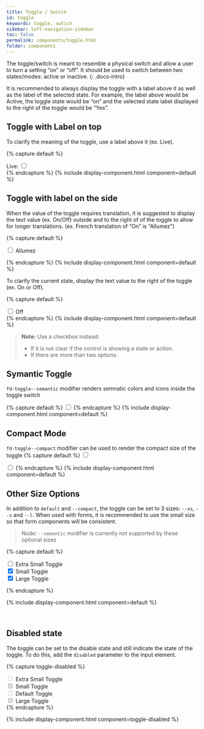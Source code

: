 ```yaml
---
title: Toggle / Switch
id: toggle
keywords: toggle, swtich
sidebar: left-navigation-sidebar
toc: false
permalink: components/toggle.html
folder: components
---
```


The toggle/switch is meant to resemble a physical switch and allow a user to turn a setting “on” or “off”. It should be used to switch between two states/modes: active or inactive.
{: .docs-intro}

It is recommended to always display the toggle with a label above it as well as the label of the selected state. For example, the label above would be Active, the toggle state would be “on” and the selected state label displayed to the right of the toggle would be “Yes”.


## Toggle with Label on top
To clarify the meaning of the toggle, use a label above it (ex. Live).

{% capture default %}
<div class="fd-form__set">
    <div class="fd-form__item">
        <label class="fd-form__label" for="y21YO391">Live:</label>
        <label>
            <span class="fd-toggle">
                <input class="fd-toggle__input" type="checkbox" name="" value="" id="y21YO391">
                <span class="fd-toggle__switch" role="presentation"></span>
            </span>
        </label>
    </div>
</div>
{% endcapture %}
{% include display-component.html component=default %}

## Toggle with label on the side
When the value of the toggle requires translation, it is suggested to display the text value (ex. On/Off) outside and to the right of of the toggle to allow for longer translations.  (ex. French translation of “On” is “Allumez”)

{% capture default %}
<div class="fd-form__item fd-form__item--check">
    <label class="fd-form__label" for="y21YO3911">
        <span class="fd-toggle fd-form-control">
            <input class="fd-toggle__input" type="checkbox" name="" value="" id="y21YO3911">
            <span class="fd-toggle__switch" role="presentation"></span>
        </span>
        Allumez
    </label>
</div>

{% endcapture %}
{% include display-component.html component=default %}


To clarify the current state, display the text value to the right of the toggle (ex. On or Off). 

{% capture default %}
    <div class="fd-form__item fd-form__item--check">
        <label class="fd-form__label" for="y21YO3911">
            <span class="fd-toggle fd-form-control">
                <input class="fd-toggle__input" type="checkbox" name="" value="" id="y21YO3911">
                <span class="fd-toggle__switch" role="presentation"></span>
            </span>
            Off
        </label>
    </div>
{% endcapture %}
{% include display-component.html component=default %}


> **Note:** Use a checkbox instead: 
> -	If it is not clear if the control is showing a state or action. 
> -	If there are more than two options.

## Symantic Toggle
`fd-toggle--semantic` modifier renders semnatic colors and icons inside the toggle switch

{% capture default %}
<label>
    <span class="fd-toggle fd-toggle--semantic">
        <input class="fd-toggle__input" type="checkbox" name="" value="" id="Enrat404">
        <span class="fd-toggle__switch" role="presentation">
            <span class="fd-toggle__semantic--off sap-icon--decline"></span>
            <span class="fd-toggle__semantic--on sap-icon--accept"></span>
        </span>
    </span>
</label>
{% endcapture %}
{% include display-component.html component=default %}


## Compact Mode
`fd-toggle--compact` modifier can be used to render the compact size of the toggle 
{% capture default %}
<label>
    <span class="fd-toggle fd-toggle--compact">
        <input class="fd-toggle__input" type="checkbox" name="" value="" id="y21YO391">
        <span class="fd-toggle__switch" role="presentation"></span>
    </span>
</label>

<label>
    <span class="fd-toggle fd-toggle--compact fd-toggle--semantic">
        <input class="fd-toggle__input" type="checkbox" name="" value="" id="Enrat404">
        <span class="fd-toggle__switch" role="presentation">
            <span class="fd-toggle__semantic--off sap-icon--decline"></span>
            <span class="fd-toggle__semantic--on sap-icon--accept"></span>
        </span>
    </span>
</label>
{% endcapture %}
{% include display-component.html component=default %}


## Other Size Options

In addition to `default` and `--compact`, the toggle can be set to 3 sizes: `--xs`, `--s` and `--l`. When used with forms, it is recommended to use the small size so that form components will be consistent.

> Node: `--semantic` modifier is currently not supported by these optional sizes

{% capture default %}
<div class="fd-form__item fd-form__item--check">
    <label class="fd-form__label" for="ImBw4551a">
        <span class="fd-toggle fd-toggle--xs fd-form-control">
            <input class="fd-toggle__input" type="checkbox" name="" value="" id="ImBw4551a">
            <span class="fd-toggle__switch" role="presentation"></span>
        </span>
        Extra Small Toggle
    </label>
</div>

<div class="fd-form__item fd-form__item--check">
    <label class="fd-form__label" for="ImBw4551b">
        <span class="fd-toggle fd-toggle--s fd-form-control">
            <input class="fd-toggle__input" type="checkbox" name="" value="" id="ImBw4551b" checked>
            <span class="fd-toggle__switch" role="presentation"></span>
        </span>
        Small Toggle
    </label>
</div>

<div class="fd-form__item fd-form__item--check">
    <label class="fd-form__label" for="V2bRj442g">
        <span class="fd-toggle fd-toggle--l fd-form-control">
            <input class="fd-toggle__input" type="checkbox" name="" value="" id="V2bRj442g" checked>
            <span class="fd-toggle__switch" role="presentation"></span>
        </span>
        Large Toggle
    </label>
</div>

{% endcapture %}

{% include display-component.html component=default %}

<br/>

## Disabled state

The toggle can be set to the disable state and still indicate the state of the toggle. To do this, add the `disabled` parameter to the input element.

{% capture toggle-disabled %}
<div class="fd-form__item fd-form__item--check">
    <label class="fd-form__label" for="ImBw4551">
        <span class="fd-toggle fd-toggle--compact fd-form-control">
            <input class="fd-toggle__input" type="checkbox" name="" value="" id="ImBw4551c" disabled>
            <span class="fd-toggle__switch" role="presentation"></span>
        </span>
        Extra Small Toggle
    </label>
</div>

<div class="fd-form__item fd-form__item--check">
    <label class="fd-form__label" for="ImBw4551">
        <span class="fd-toggle fd-toggle--compact fd-form-control">
            <input class="fd-toggle__input" type="checkbox" name="" value="" id="ImBw4551c" disabled checked>
            <span class="fd-toggle__switch" role="presentation"></span>
        </span>
        Small Toggle
    </label>
</div>

<div class="fd-form__item fd-form__item--check">
    <label class="fd-form__label" for="P3D2k380d">
        <span class="fd-toggle fd-form-control">
            <input class="fd-toggle__input" type="checkbox" name="" value="" id="P3D2k380d" disabled>
            <span class="fd-toggle__switch" role="presentation"></span>
        </span>
        Default Toggle
    </label>
</div>

<div class="fd-form__item fd-form__item--check">
    <label class="fd-form__label" for="V2bRj442f">
        <span class="fd-toggle fd-toggle--l fd-form-control">
            <input class="fd-toggle__input" type="checkbox" name="" value="" id="V2bRj442f" disabled checked>
            <span class="fd-toggle__switch" role="presentation"></span>
        </span>
        Large Toggle
    </label>
</div>
{% endcapture %}

{% include display-component.html component=toggle-disabled %}
